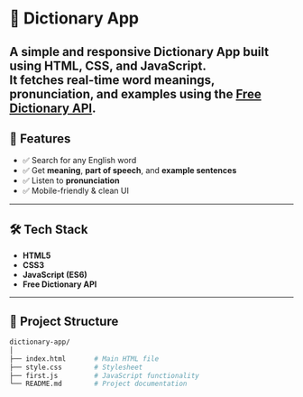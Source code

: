 # 📖 Dictionary App

A simple and responsive Dictionary App built using **HTML, CSS, and JavaScript**.  
It fetches real-time word meanings, pronunciation, and examples using the [Free Dictionary API](https://dictionaryapi.dev/).
---
## 🚀 Features
- ✅ Search for any English word
- ✅ Get **meaning**, **part of speech**, and **example sentences**
- ✅ Listen to **pronunciation**
- ✅ Mobile-friendly & clean UI
---
## 🛠️ Tech Stack
- **HTML5**
- **CSS3**
- **JavaScript (ES6)**
- **Free Dictionary API**
---
## 📂 Project Structure
```bash
dictionary-app/
│
├── index.html       # Main HTML file
├── style.css        # Stylesheet
├── first.js         # JavaScript functionality
└── README.md        # Project documentation

